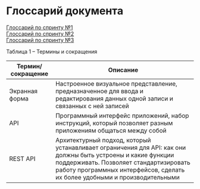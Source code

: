 # Глоссарий документа
[Глоссарий по спринту №1](https://uic.gnivc.ru/gitea/gnivc-hackathon/analyst2024-team-7/src/branch/master/Спринт-1-Концепция%20сервиса/0-glossary.md) <br>
[Глоссарий по спринту №2](https://uic.gnivc.ru/gitea/gnivc-hackathon/analyst2024-team-7/src/branch/master/Спринт-2-Требования%20и%20функциональная%20архитектура%20сервиса/0-glossary.md) <br>
[Глоссарий по спринту №3](https://uic.gnivc.ru/gitea/gnivc-hackathon/analyst2024-team-7/src/branch/master/Спринт-3-Модели%20процессов%20и%20сущностей%20для%20сервиса/0-glossary.md) <br>


Таблица 1 – Термины и сокращения  

| Термин/сокращение | Описание |
|----|----|
| Экранная форма | Настроенное визуальное представление, предназначенное для ввода и редактирования данных одной записи и связанных с ней записей |
| API | Программный интерфейс приложений, набор инструкций, который позволяет разным приложениям общаться между собой |
| REST API | Архитектурный подход, который устанавливает ограничения для API: как они должны быть устроены и какие функции поддерживать. Позволяет стандартизировать работу программных интерфейсов, сделать их более удобными и производительными |

